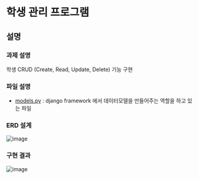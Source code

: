 # 학생 관리 프로그램

## 설명

### 과제 설명

학생 CRUD (Create, Read, Update, Delete) 기능 구현

### 파일 설명

- [models.py](https://github.com/jinu0137/likelion/blob/main/task3/mysite/myapp/models.py) : django framework 에서 데이터모델을 만들어주는 역할을 하고 있는 파일

### ERD 설계

![image](https://user-images.githubusercontent.com/68031450/238238905-41f6c119-8a6f-4207-900f-bb4bf6b07d14.png)

### 구현 결과

![image](https://user-images.githubusercontent.com/68031450/238254934-3deafb5b-60ec-4fde-99b9-479f23ac3e33.png)
